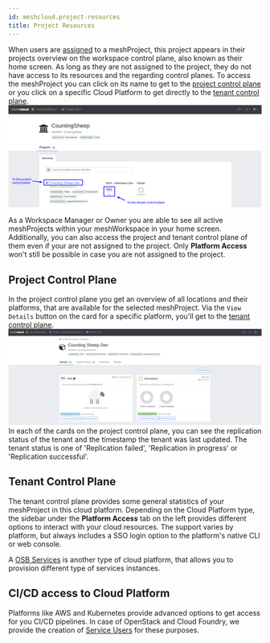 ```yaml
---
id: meshcloud.project-resources
title: Project Resources
---
```


When users are [assigned](meshcloud.project.md#assign-user-to-a-meshproject) to a meshProject, this project appears in their projects overview on the workspace control plane, also known as their home screen. As long as they are not assigned to the project, they do not have access to its resources and the regarding control planes. To access the meshProject you can click on its name to get to the [project control plane](meshcloud.project-resources.md#project-control-plane) or you click on a specific Cloud Platform to get directly to the [tenant control plane](meshcloud.project-resources.md#tenant-control-plane).
![Home screen of a Workspace Member](assets/project-resources/access-control-planes.png)

As a Workspace Manager or Owner you are able to see all active meshProjects within your meshWorkspace in your home screen. Additionally, you can also access the project and tenant control plane of them even if your are not assigned to the project.
Only **Platform Access** won't still be possible in case you are not assigned to the project.

## Project Control Plane

In the project control plane you get an overview of all locations and their platforms, that are available for the selected meshProject.
Via the `View Details` button on the card for a specific platform, you'll get to the [tenant control plane](#tenant-control-plane).
![View of a Workspace Manager in the project control plane](assets/project-resources/project-control-plane.png)
In each of the cards on the project control plane, you can see the replication status of the tenant and the timestamp the tenant was last updated.
The tenant status is one of 'Replication failed', 'Replication in progress' or 'Replication successful'.

## Tenant Control Plane

The tenant control plane provides some general statistics of your meshProject in this cloud platform. Depending on the Cloud Platform type, the sidebar under the **Platform Access** tab on the left provides different options to interact with your cloud resources. The support varies by platform, but always includes a SSO login option to the platform's native CLI or web console.

A [OSB Services](meshstack.marketplace.service-instances.md) is another type of cloud platform, that allows you to provision different type of services instances.

## CI/CD access to Cloud Platform

Platforms like AWS and Kubernetes provide advanced options to get access for you CI/CD pipelines. In case of OpenStack and Cloud Foundry, we provide the creation of [Service Users](meshcloud.service-user.md) for these purposes.
